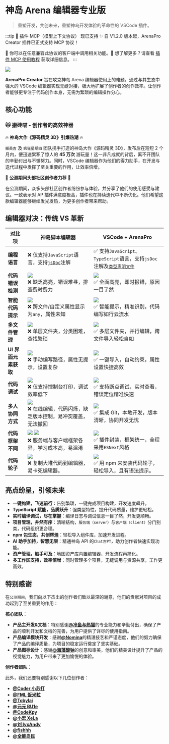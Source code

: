 # 神岛 Arena 编辑器专业版

> 重塑开发，共创未来，重塑神岛开发体验的革命性的 VSCode 插件。

:::tip 🎉 插件 MCP（模型上下文协议） 现已支持
✨ 自 V1.2.0 版本起，ArenaPro Creator 插件已正式支持 MCP 协议！

🎉 你可以在任意兼容此协议的客户端中调用相关功能。📄 想了解更多？请查看 [插件 MCP 使用教程](/mcp/) 获取详细信息。
:::

[![](/arenaproVideo.png)](https://www.bilibili.com/video/BV1bskyYXEsk)

**ArenaPro Creator** 旨在攻克神岛 Arena 编辑器使用上的难题，通过与其生态中强大的 VSCode 编辑器实现无缝对接，极大地扩展了创作者的创作效率。让创作者能够更专注于代码创作本身，无需为繁琐的编辑操作分心。

## 核心功能

### 🐱 搬砖喵 - 创作者的高效神器

🔥 **神岛大作《源码精灵 3D》引爆热潮** 🔥

`搬美吉` 及 `疯狂星期四` 团队携手打造的神岛大作《源码精灵 3D》，发布后在短短 2 个月内，便迅速累积了惊人的 **45 万次** 游玩量！这一非凡成就的背后，离不开团队的辛勤付出与不懈努力。同时，VSCode 编辑器作为他们的得力助手，在开发与迭代过程中发挥了至关重要的作用，让效率倍增。

🌟 **公测期间头部社区创作者力荐** 🌟

在公测期间，众多头部社区创作者纷纷参与体验，并分享了他们的使用感受与建议。一致表示对 AP 插件满意度极高，插件也在持续迭代中不断优化。他们希望这款编辑器能够继续发光发热，为更多创作者带来帮助。

## 编辑器对决：传统 VS 革新

| 对比项              | **神岛脚本编辑器**                                                                                        | **VSCode + ArenaPro**                                                                                                              |
| ------------------- | --------------------------------------------------------------------------------------------------------- | ---------------------------------------------------------------------------------------------------------------------------------- |
| **编程语言**        | ❌ 仅支持`JavaScript`语言，支持[`jsDoc`](https://www.jsdoc.com.cn/)注解                                   | ✅ 支持`JavaScript`、`TypeScript`语言，支持`jsDoc`注解及[`类型声明文件`](https://typescript.p6p.net/typescript-tutorial/d.ts.html) |
| **代码错误检测**    | ![](/QQ20241005-154400.png)<br>❌ 缺乏高亮，错误难寻，排查费时费力                                        | ![](/QQ20241005-154610.png) <br>✅ 全面高亮，即时报错，原因一目了然                                                                |
| **智能代码提示**    | ![](/QQ20241005-154453.png) <br>❌ 跨文件/自定义属性显示为`any`，属性未知                                 | ![](/QQ20241005-154731.png) <br> ✅ 智能提示，精准识别，代码编写如行云流水                                                         |
| **多文件管理**      | ![](/QQ20241005-155536.png) <br>❌ 单层文件夹，分类困难，查找繁琐                                         | ![](/QQ20241005-160504.png) <br>✅ 多层文件夹，并行编辑，跨文件导入轻松自如                                                        |
| **UI 界面元素获取** | ![](/QQ20241005-160939.png) <br>❌ 手动编写路径，属性无提示，设置复杂                                     | ![](/QQ20241005-161207.png) <br>✅ 一键导入，自动约束，属性设置快捷高效                                                            |
| **代码调试**        | ![](/QQ20241101-104656.png) <br>❌ 仅支持控制台打印，调试效率低下                                         | ![](/QQ20241101-105415.png) <br>✅ 支持断点调试，实时查看，错误定位精准快速                                                        |
| **多人协同方式**    | ![](/QQ20241005-174131.png) <br>❌ 在线编辑，代码闪烁，缺乏版本控制，易冲突覆盖，无法撤回                 | ![](/QQ20241005-173842.png) <br>✅ 集成 Git，本地开发，版本清晰，协同开发无忧                                                      |
| **代码框架不同**    | ![](/QQ20241005-175719.png) ![](/QQ20241005-175724.png) <br>❌ 服务端与客户端框架各异，学习成本高，易混淆 | ![](/QQ20241005-175546.png) <br>✅ 插件封装，框架统一，全程采用`ESNext`风格                                                        |
| **代码轮子**        | ![](/QQ20241130-131627.png)<br> ❌ 复制大堆代码到编辑器，易卡死编辑器。                                   | ![](/QQ20241129-212048.png) <br> ✅ 用 npm 来安装代码轮子，轻松导入，且有语法提示。                                                |

## 亮点纷呈，引领未来

- **一键构建，飞速前行**：告别繁琐，一键完成项目构建，开发速度飙升。
- **TypeScript 赋能，品质跃升**：强类型特性，提升代码质量，维护更轻松。
- **实时编译调试，尽在掌握**：编译日志与调试信息一目了然，开发更顺畅。
- **项目管理，井然有序**：清晰结构，`服务端（server）`与`客户端（client）`分门别类，代码组织更合理。
- **npm 包生态，共创辉煌**：轻松导入组件库，加速开发进程。
- **AI 助手加持，智慧无限**：精通神岛 API 的`Chat吉PT`，助力创作者快速实现功能。
- **资产管理，触手可及**：地图资产库内置编辑器，开发流程再简化。
- **多工作区支持，效率倍增**：同时管理多个项目，无缝调用与资源共享，工作更高效。

## 特别感谢

在`公测期间`，我们向以下杰出的创作者们致以最深的谢意，他们的贡献对项目的成功起到了至关重要的作用：

**核心团队**：

- **产品主开发&文档**：特别感谢[**@冷鱼与热猫**](https://dao3.fun/profile/83354)的专业能力和辛勤付出，确保了产品的顺利开发和文档的完善，为用户提供了详尽的使用指南。
- **产品编译模块开发**：感谢[**@Nomina**](https://dao3.fun/profile/13631966)的精湛技艺和严谨态度，他们的努力确保了产品的编译质量，为项目的稳定运行奠定了坚实基础。
- **产品图标设计**：感谢[**@海藻酸钠**](https://dao3.fun/profile/73)的创意和审美，他们的精美设计提升了产品的视觉魅力，为用户带来了更加愉悦的体验。

**创作者团队**：

此外，我们还要特别感谢以下几位创作者：

- [**@Coder 小苏打**](https://dao3.fun/profile/12902615)
- [**@FML 饭米粒**](https://dao3.fun/profile/2218285)
- [**@Tobylai**](https://dao3.fun/profile/74)
- [**@元元 BU1e**](https://dao3.fun/profile/13306211)
- [**@CodeKpy**](https://dao3.fun/profile/12747698)
- [**@小宏 XeLa**](https://dao3.fun/profile/4075204)
- [**@刘 lyxAndy**](https://dao3.fun/profile/549672)
- [**@fishhh**](https://dao3.fun/profile/302458043687863)
- [**@全能岛民**](https://dao3.fun/profile/1349822)
